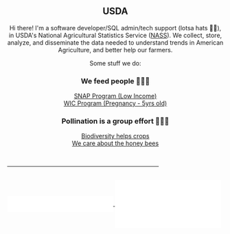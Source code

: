 <!-- Profile Thumbnail -->
<div align="center" width="100%"/>

## USDA

Hi there! I'm a software developer/SQL admin/tech support (lotsa hats 🎩👒), in USDA's National Agricultural Statistics Service ([NASS](https://www.nass.usda.gov/)). We collect, store, analyze, and disseminate the data needed to understand trends in American Agriculture, and better help our farmers.

Some stuff we do:

### We feed people 🍊🌽🥕
[SNAP Program (Low Income)](https://www.fns.usda.gov/snap/supplemental-nutrition-assistance-program)  
[WIC Program (Pregnancy - 5yrs old)](https://www.fns.usda.gov/wic)  

### Pollination is a group effort 🐝🐞🦋
[Biodiversity helps crops](https://www.nrcs.usda.gov/getting-assistance/other-topics/organic/nrcs-assistance-for-organic-farmers/habitat-biodiversity)  
[We care about the honey bees](https://www.ars.usda.gov/oc/br/ccd/index/)  



</div>
<br>
<hr style="width:70%">
<br>
<!-- Metrics Github Profile -->
<a href="https://github.com/MichaelHrishenko-USDA">
  <img align="center" width="49%" src="metrics-languages.svg" alt="Metrics Achievements"/>
</a>
<!-- Metrics Github Contributions -->
<a href="https://github.com/MichaelHrishenko-USDA">
  <img align="center" width="49%" src="metrics-achievements.svg" alt="Metrics Languages"/>
</a>

<!--  ![Metrics](/github-metrics.svg) -->
